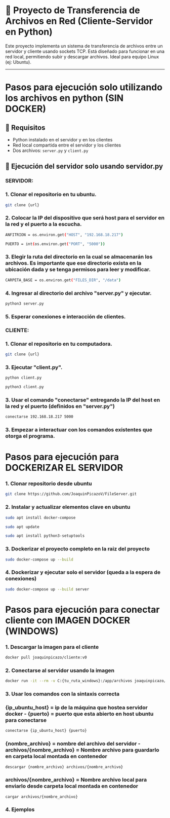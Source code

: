# 📁 Proyecto de Transferencia de Archivos en Red (Cliente-Servidor en Python)

Este proyecto implementa un sistema de transferencia de archivos entre un servidor y cliente usando sockets TCP. Está diseñado para funcionar en una red local, permitiendo subir y descargar archivos. Ideal para equipo Linux (ej: Ubuntu).

---
# Pasos para ejecución solo utilizando los archivos en python (SIN DOCKER)
## 🧱 Requisitos

- Python instalado en el servidor y en los clientes
- Red local compartida entre el servidor y los clientes
- Dos archivos: `server.py` y `client.py`

## 🚀 Ejecución del servidor solo usando servidor.py

### SERVIDOR:
### 1. Clonar el repositorio en tu ubuntu.
```bash
git clone {url}
```
### 2. Colocar la IP del dispositivo que será host para el servidor en la red y el puerto a la escucha.
```bash
ANFITRION = os.environ.get("HOST", "192.168.18.217")
```
```bash
PUERTO = int(os.environ.get("PORT", "5000"))
```
### 3. Elegir la ruta del directorio en la cual se almacenarán los archivos. Es importante que ese directorio exista en la ubicación dada y se tenga permisos para leer y modificar.
```bash
CARPETA_BASE = os.environ.get("FILES_DIR", "/data")
```
### 4. Ingresar al directorio del archivo "server.py" y ejecutar.
```bash
python3 server.py
```
### 5. Esperar conexiones e interacción de clientes.

### CLIENTE:
### 1. Clonar el repositorio en tu computadora.
```bash
git clone {url}
```
### 3. Ejecutar "client.py".
```bash
python client.py
```
```bash
python3 client.py
```
### 3. Usar el comando "conectarse" entregando la IP del host en la red y el puerto (definidos en "server.py")
```bash
conectarse 192.168.18.217 5000
```
### 3. Empezar a interactuar con los comandos existentes que otorga el programa.

# Pasos para ejecución para DOCKERIZAR EL SERVIDOR
### 1. Clonar repositorio desde ubuntu
```bash
git clone https://github.com/JoaquinPicazoV/FileServer.git
```

### 2. Instalar y actualizar elementos clave en ubuntu
```bash
sudo apt install docker-compose
```
```bash
sudo apt update
```
```bash
sudo apt install python3-setuptools
```

### 3. Dockerizar el proyecto completo en la raiz del proyecto
```bash
sudo docker-compose up --build
```

### 4. Dockerizar y ejecutar solo el servidor (queda a la espera de conexiones)
```bash
sudo docker-compose up --build server
```

# Pasos para ejecución para conectar cliente con IMAGEN DOCKER (WINDOWS)
### 1. Descargar la imagen para el cliente
```bash
docker pull joaquinpicazo/cliente:v0
```
### 2. Conectarse al servidor usando la imagen
```bash
docker run -it --rm -v C:{tu_ruta_windows}:/app/archivos joaquinpicazo/client:v0
```
### 3. Usar los comandos con la sintaxis correcta
### {ip_ubuntu_host} = ip de la máquina que hostea servidor docker      -      {puerto} = puerto que esta abierto en host ubuntu para conectarse 
```bash
conectarse {ip_ubuntu_host} {puerto}
```
### {nombre_archivo} = nombre del archivo del servidor   -    archivos/{nombre_archivo} = Nombre archivo para guardarlo en carpeta local montada en contenedor
```bash
descargar {nombre_archivo} archivos/{nombre_archivo}
```
### archivos/{nombre_archivo} = Nombre archivo local para enviarlo desde carpeta local montada en contenedor
```bash
cargar archivos/{nombre_archivo}
```
### 4. Ejemplos
